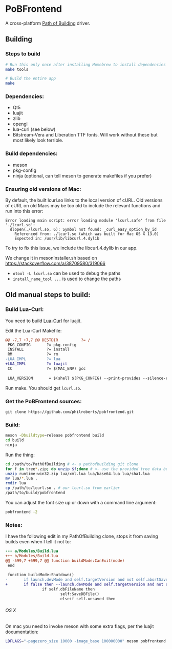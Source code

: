 PoBFrontend
===========

A cross-platform [Path of Building](https://github.com/Openarl/PathOfBuilding) driver.

Building
--------

### Steps to build

```sh
# Run this only once after installing Homebrew to install dependencies
make tools

# Build the entire app
make
```

### Dependencies:

- Qt5
- luajit
- zlib
- opengl
- lua-curl (see below)
- Bitstream-Vera and Liberation TTF fonts. Will work without these but most likely look terrible.

### Build dependencies:

- meson
- pkg-config
- ninja (optional, can tell meson to generate makefiles if you prefer)

### Ensuring old versions of Mac:

By default, the built lcurl.so links to the local version of cURL. Old
versions of cURL on old Macs may be too old to include the relevant functions and run into this error:

```
Error loading main script: error loading module 'lcurl.safe' from file './lcurl.so':
  dlopen(./lcurl.so, 6): Symbol not found: _curl_easy_option_by_id
    Referenced from: ./lcurl.so (which was built for Mac OS X 13.0)
    Expected in: /usr/lib/libcurl.4.dylib
```

To try to fix this issue, we include the libcurl.4.dylib in our app.

We change it in mesonInstaller.sh based on https://stackoverflow.com/a/38709580/319066

- `otool -L lcurl.so` can be used to debug the paths
- `install_name_tool ...` is used to change the paths

## Old manual steps to build:

### Build Lua-Curl:

You need to build [Lua-Curl](https://github.com/Lua-cURL/Lua-cURLv3) for luajit.

Edit the Lua-Curl Makefile:

```diff
@@ -7,7 +7,7 @@ DESTDIR          ?= /
 PKG_CONFIG       ?= pkg-config
 INSTALL          ?= install
 RM               ?= rm
-LUA_IMPL         ?= lua
+LUA_IMPL         ?= luajit
 CC               ?= $(MAC_ENV) gcc
 
 LUA_VERSION       = $(shell $(PKG_CONFIG) --print-provides --silence-errors $(LUA_IMPL))
```
 
Run make. You should get `lcurl.so`.

### Get the PoBFrontend sources:

`git clone https://github.com/philroberts/pobfrontend.git`

### Build:

```bash
meson -Dbuildtype=release pobfrontend build
cd build
ninja
```

Run the thing:

```bash
cd /path/to/PathOfBuilding # <- a pathofbuilding git clone
for f in tree*.zip; do unzip $f;done # <- use the provided tree data because reasons
unzip runtime-win32.zip lua/xml.lua lua/base64.lua lua/sha1.lua
mv lua/*.lua .
rmdir lua
cp /path/to/lcurl.so . # our lcurl.so from earlier
/path/to/build/pobfrontend
```

You can adjust the font size up or down with a command line argument:

```bash
pobfrontend -2
```

### Notes:

I have the following edit in my PathOfBuilding clone, stops it from saving builds even when I tell it not to:

```diff
--- a/Modules/Build.lua
+++ b/Modules/Build.lua
@@ -599,7 +599,7 @@ function buildMode:CanExit(mode)
 end
 
 function buildMode:Shutdown()
-       if launch.devMode and self.targetVersion and not self.abortSave then
+       if false then --launch.devMode and self.targetVersion and not self.abortSave then
                if self.dbFileName then
                        self:SaveDBFile()
                        elseif self.unsaved then
```

###### OS X

On mac you need to invoke meson with some extra flags, per the luajit documentation:

```bash
LDFLAGS="-pagezero_size 10000 -image_base 100000000" meson pobfrontend build
```



